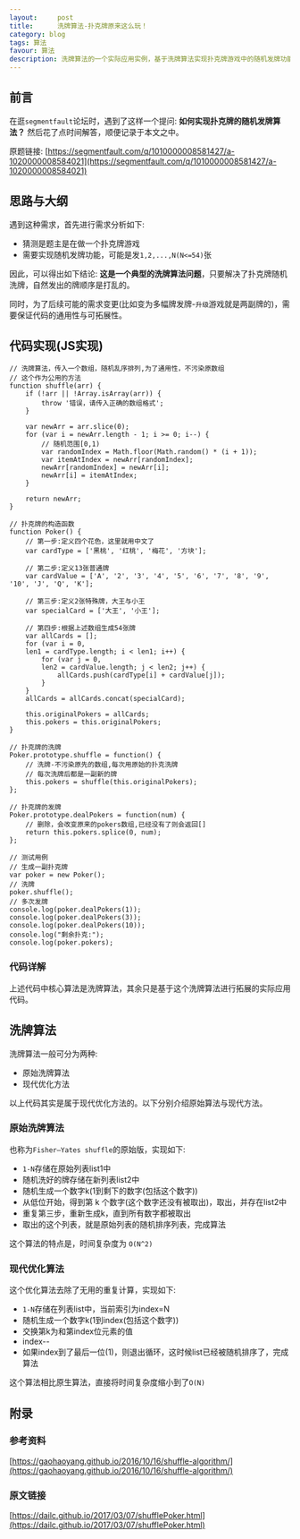 ```yaml
---
layout:     post
title:      洗牌算法-扑克牌原来这么玩！
category: blog
tags: 算法
favour: 算法
description: 洗牌算法的一个实际应用实例，基于洗牌算法实现扑克牌游戏中的随机发牌功能。
---
```


## 前言
在逛`segmentfault`论坛时，遇到了这样一个提问: **如何实现扑克牌的随机发牌算法？**
然后花了点时间解答，顺便记录于本文之中。

原题链接: [https://segmentfault.com/q/1010000008581427/a-1020000008584021](https://segmentfault.com/q/1010000008581427/a-1020000008584021)

## 思路与大纲
遇到这种需求，首先进行需求分析如下:

* 猜测是题主是在做一个扑克牌游戏
* 需要实现随机发牌功能，可能是发`1,2,...,N(N<=54)`张

因此，可以得出如下结论: **这是一个典型的洗牌算法问题**，只要解决了扑克牌随机洗牌，自然发出的牌顺序是打乱的。

同时，为了后续可能的需求变更(比如变为多幅牌发牌-`升级`游戏就是两副牌的)，需要保证代码的通用性与可拓展性。

## 代码实现(JS实现)

```
// 洗牌算法，传入一个数组，随机乱序排列,为了通用性，不污染原数组
// 这个作为公用的方法
function shuffle(arr) {
    if (!arr || !Array.isArray(arr)) {
        throw '错误，请传入正确的数组格式';
    }

    var newArr = arr.slice(0);
    for (var i = newArr.length - 1; i >= 0; i--) {
        // 随机范围[0,1)
        var randomIndex = Math.floor(Math.random() * (i + 1));
        var itemAtIndex = newArr[randomIndex];
        newArr[randomIndex] = newArr[i];
        newArr[i] = itemAtIndex;
    }

    return newArr;
}

// 扑克牌的构造函数
function Poker() {
    // 第一步:定义四个花色，这里就用中文了
    var cardType = ['黑桃', '红桃', '梅花', '方块'];

    // 第二步:定义13张普通牌
    var cardValue = ['A', '2', '3', '4', '5', '6', '7', '8', '9', '10', 'J', 'Q', 'K'];

    // 第三步:定义2张特殊牌，大王与小王
    var specialCard = ['大王', '小王'];

    // 第四步:根据上述数组生成54张牌
    var allCards = [];
    for (var i = 0,
    len1 = cardType.length; i < len1; i++) {
        for (var j = 0,
        len2 = cardValue.length; j < len2; j++) {
            allCards.push(cardType[i] + cardValue[j]);
        }
    }
    allCards = allCards.concat(specialCard);

    this.originalPokers = allCards;
    this.pokers = this.originalPokers;
}

// 扑克牌的洗牌
Poker.prototype.shuffle = function() {
    // 洗牌-不污染原先的数组,每次用原始的扑克洗牌
    // 每次洗牌后都是一副新的牌
    this.pokers = shuffle(this.originalPokers);
};

// 扑克牌的发牌
Poker.prototype.dealPokers = function(num) {
    // 删除，会改变原来的pokers数组,已经没有了则会返回[]
    return this.pokers.splice(0, num);
};

// 测试用例
// 生成一副扑克牌
var poker = new Poker();
// 洗牌
poker.shuffle();
// 多次发牌
console.log(poker.dealPokers(1));
console.log(poker.dealPokers(3));
console.log(poker.dealPokers(10));
console.log("剩余扑克:");
console.log(poker.pokers);
```

### 代码详解
上述代码中核心算法是洗牌算法，其余只是基于这个洗牌算法进行拓展的实际应用代码。

## 洗牌算法
洗牌算法一般可分为两种:

* 原始洗牌算法
* 现代优化方法

以上代码其实是属于现代优化方法的。以下分别介绍原始算法与现代方法。

### 原始洗牌算法
也称为`Fisher–Yates shuffle`的原始版，实现如下:

* `1-N`存储在原始列表list1中 
* 随机洗好的牌存储在新列表list2中
* 随机生成一个数字k(1到剩下的数字(包括这个数字))
* 从低位开始，得到第 k 个数字(这个数字还没有被取出)，取出，并存在list2中
* 重复第三步，重新生成k，直到所有数字都被取出
* 取出的这个列表，就是原始列表的随机排序列表，完成算法

这个算法的特点是，时间复杂度为 `O(N^2)`

### 现代优化算法
这个优化算法去除了无用的重复计算，实现如下:

* `1-N`存储在列表list中，当前索引为index=N
 * 随机生成一个数字k(1到index(包括这个数字))
* 交换第k为和第index位元素的值
* index--
* 如果index到了最后一位(1)，则退出循环，这时候list已经被随机排序了，完成算法

这个算法相比原生算法，直接将时间复杂度缩小到了`O(N)`

## 附录

### 参考资料
[https://gaohaoyang.github.io/2016/10/16/shuffle-algorithm/](https://gaohaoyang.github.io/2016/10/16/shuffle-algorithm/)

### 原文链接
[https://dailc.github.io/2017/03/07/shufflePoker.html](https://dailc.github.io/2017/03/07/shufflePoker.html)
